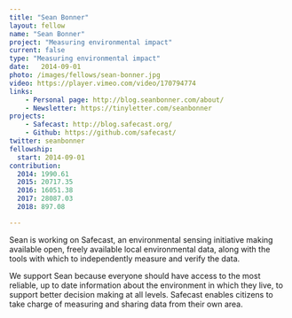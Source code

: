 ```yaml
---
title: "Sean Bonner"
layout: fellow
name: "Sean Bonner"
project: "Measuring environmental impact"
current: false
type: "Measuring environmental impact"
date:   2014-09-01
photo: /images/fellows/sean-bonner.jpg
video: https://player.vimeo.com/video/170794774
links:
    - Personal page: http://blog.seanbonner.com/about/
    - Newsletter: https://tinyletter.com/seanbonner
projects:
    - Safecast: http://blog.safecast.org/
    - Github: https://github.com/safecast/
twitter: seanbonner
fellowship:
  start: 2014-09-01
contribution:
  2014: 1990.61
  2015: 20717.35
  2016: 16051.38
  2017: 28087.03
  2018: 897.08 

---
```


Sean is working on Safecast, an environmental sensing initiative making available open, freely available local environmental data, along with the tools with which to independently measure and verify the data.

We support Sean because everyone should have access to the most reliable, up to date information about the environment in which they live, to support better decision making at all levels. Safecast enables citizens to take charge of measuring and sharing data from their own area.

